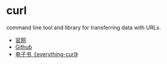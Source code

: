 # curl

command line tool and library for transferring data with URLs.

* [官网](https://curl.haxx.se/)
* [Github](https://github.com/curl/curl)
* [电子书《everything-curl》](https://github.com/bagder/everything-curl)